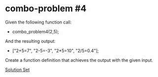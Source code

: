 # combo-problem #4

Given the following function call:
- combo_problem4(2,5);

And the resulting output:
- ["2+5=7", "2-5=-3", "2*5=10", "2/5=0.4"];

Create a function definition that achieves the output with the given input. 

<a href="http://jsbin.com/zebete/edit?html,js,console" target="_blank">Solution Set</a>


